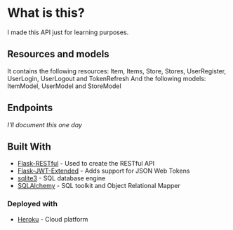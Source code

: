 # What is this?
I made this API just for learning purposes.

## Resources and models

It contains the following resources: Item, Items, Store, Stores, UserRegister, UserLogin, UserLogout and TokenRefresh
And the following models: ItemModel, UserModel and StoreModel


## Endpoints
*I'll document this one day*

## Built With

* [Flask-RESTful](https://flask-restful.readthedocs.io/en/latest/) - Used to create the RESTful API
* [Flask-JWT-Extended](https://flask-jwt-extended.readthedocs.io/en/stable/) - Adds support for JSON Web Tokens
* [sqlite3](https://www.sqlite.org/index.html) - SQL database engine
* [SQLAlchemy](https://www.sqlalchemy.org/) - SQL toolkit and Object Relational Mapper

### Deployed with
* [Heroku](https://www.heroku.com/) - Cloud platform

